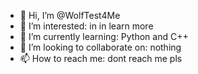 - 👋 Hi, I’m @WolfTest4Me
- 👀 I’m interested: in in learn more
- 🌱 I’m currently learning: Python and C++
- 💞️ I’m looking to collaborate on: nothing
- 📫 How to reach me: dont reach me pls

<!---
WolfTest4Me/WolfTest4Me is a ✨ special ✨ repository because its `README.md` (this file) appears on your GitHub profile.
You can click the Preview link to take a look at your changes.
--->
